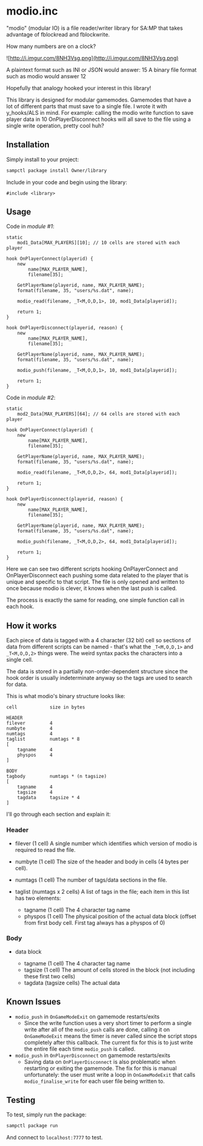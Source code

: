 # modio.inc

"modio" (modular IO) is a file reader/writer library for SA:MP that takes advantage of fblockread and fblockwrite.

How many numbers are on a clock?

![http://i.imgur.com/8NH3Vsg.png](http://i.imgur.com/8NH3Vsg.png)

A plaintext format such as INI or JSON would answer: 15
A binary file format such as modio would answer 12

Hopefully that analogy hooked your interest in this library!

This library is designed for modular gamemodes. Gamemodes that have a lot of different parts that must save to a single file. I wrote it with y_hooks/ALS in mind. For example: calling the modio write function to save player data in 10 OnPlayerDisconnect hooks will all save to the file using a single write operation, pretty cool huh?

## Installation

Simply install to your project:

```bash
sampctl package install Owner/library
```

Include in your code and begin using the library:

```pawn
#include <library>
```

## Usage

Code in _module #1_:

```pawn
static
    mod1_Data[MAX_PLAYERS][10]; // 10 cells are stored with each player

hook OnPlayerConnect(playerid) {
    new
        name[MAX_PLAYER_NAME],
        filename[35];

    GetPlayerName(playerid, name, MAX_PLAYER_NAME);
    format(filename, 35, "users/%s.dat", name);

    modio_read(filename, _T<M,O,D,1>, 10, mod1_Data[playerid]);

    return 1;
}

hook OnPlayerDisconnect(playerid, reason) {
    new
        name[MAX_PLAYER_NAME],
        filename[35];

    GetPlayerName(playerid, name, MAX_PLAYER_NAME);
    format(filename, 35, "users/%s.dat", name);

    modio_push(filename, _T<M,O,D,1>, 10, mod1_Data[playerid]);

    return 1;
}
```

Code in _module #2_:

```pawn
static
    mod2_Data[MAX_PLAYERS][64]; // 64 cells are stored with each player

hook OnPlayerConnect(playerid) {
    new
        name[MAX_PLAYER_NAME],
        filename[35];

    GetPlayerName(playerid, name, MAX_PLAYER_NAME);
    format(filename, 35, "users/%s.dat", name);

    modio_read(filename, _T<M,O,D,2>, 64, mod1_Data[playerid]);

    return 1;
}

hook OnPlayerDisconnect(playerid, reason) {
    new
        name[MAX_PLAYER_NAME],
        filename[35];

    GetPlayerName(playerid, name, MAX_PLAYER_NAME);
    format(filename, 35, "users/%s.dat", name);

    modio_push(filename, _T<M,O,D,2>, 64, mod1_Data[playerid]);

    return 1;
}
```

Here we can see two different scripts hooking OnPlayerConnect and OnPlayerDisconnect each pushing some data related to the player that is unique and specific to that script. The file is only opened and written to once because modio is clever, it knows when the last push is called.

The process is exactly the same for reading, one simple function call in each hook.

## How it works

Each piece of data is tagged with a 4 character (32 bit) cell so sections of data from different scripts can be named - that's what the `_T<M,O,D,1>` and `_T<M,O,D,2>` things were. The weird syntax packs the characters into a single cell.

The data is stored in a partially non-order-dependent structure since the hook order is usually indeterminate anyway so the tags are used to search for data.

This is what modio's binary structure looks like:

```text
cell            size in bytes

HEADER
filever         4
numbyte         4
numtags         4
taglist         numtags * 8
[
    tagname     4
    physpos     4
]

BODY
tagbody         numtags * (n tagsize)
[
    tagname     4
    tagsize     4
    tagdata     tagsize * 4
]
```

I'll go through each section and explain it:

### Header

* filever (1 cell)
  A single number which identifies which version of modio is required to read the file.

* numbyte (1 cell)
  The size of the header and body in cells (4 bytes per cell).

* numtags (1 cell)
  The number of tags/data sections in the file.

* taglist (numtags x 2 cells)
  A list of tags in the file; each item in this list has two elements:
  * tagname (1 cell)
    The 4 character tag name
  * physpos (1 cell)
    The physical position of the actual data block (offset from first body cell. First tag always has a physpos of 0)

### Body

* data block

  * tagname (1 cell)
    The 4 character tag name
  * tagsize (1 cell)
    The amount of cells stored in the block (not including these first two cells)
  * tagdata (tagsize cells)
    The actual data

## Known Issues

* `modio_push` in `OnGameModeExit` on gamemode restarts/exits
  * Since the write function uses a very short timer to perform a single write after all of the `modio_push` calls are done, calling it on `OnGameModeExit` means the timer is never called since the script stops completely after this callback. The current fix for this is to just write the entire file each time `modio_push` is called.
* `modio_push` in `OnPlayerDisconnect` on gamemode restarts/exits
  * Saving data on `OnPlayerDisconnect` is also problematic when restarting or exiting the gamemode. The fix for this is manual unfortunately: the user must write a loop in `OnGameModeExit` that calls `modio_finalise_write` for each user file being written to.

## Testing

To test, simply run the package:

```bash
sampctl package run
```

And connect to `localhost:7777` to test.
